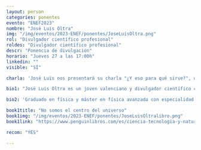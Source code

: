 ```yaml
---
layout: person
categories: ponentes
evento: "ENEF2023"
nombre: "José Luis Oltra"
img: "/img/eventos/2023-ENEF/ponentes/JoseLuisOltra.png"
rol: "Divulgador científico profesional"
roldes: "Divulgador científico profesional"
descr: "Ponencia de divulgación"
horario: "Jueves 27 a las 17:00h"
linkedin: ""
visible: "SÍ"

charla: 'José Luis nos presentará su charla "¿Y eso para qué sirve?", donde veremos cómo muchas teorías abstractas de la ciencia acabaron materializándose en usos reales.'

bio1: "José Luis Oltra es un joven valenciano y divulgador científico cuyo objetivo es llevar la ciencia a la gente de la manera más amena y comprensible posible. Él considera que la ciencia puede hacernos crecer como sociedad y que el universo es un lugar lleno de maravillas y misterios superinteresantes."

bio2: 'Graduado en física y máster en física avanzada con especialidad en física teórica por la Universidad de Valencia. Es divulgador científico profesional, principalmente en la revista de divulgación científica <a href="https://www.muyinteresante.es/autores/jose-luis-oltra/">Muy Interesante</a> y redes sociales, bajo el nombre de <a href="https://linktr.ee/cuarentaydos">Cuarentaydos</a>. Su especialidad es la física del universo, desde las galaxias y estrellas más grandes, hasta las partículas subatómicas que las componen. Acumula más de 400.000 seguidores en TikTok (@cuarentaydos42), 115.000 seguidores en Instagram y 50.000 seguidores en <a href="https://www.youtube.com/c/Cuarentaydos">Youtube</a>. Además, también colabora en Radio Esport Valencia con su sección semanal de ciencia, y ha participado en diferentes eventos dando charlas y monólogos científicos. Es autor del libro 'No somos el centro del universo' y ha sido consultor tecnológico para grandes multinacionales como Accenture.'

book1title: "No somos el centro del universo"
book1img: "/img/eventos/2023-ENEF/ponentes/JoseLuisOltralibro.png"
book1link: "https://www.penguinlibros.com/es/ciencia-tecnologia-y-naturaleza/295429-libro-no-somos-el-centro-del-universo-9788418483202"

recom: "YES"

---
```

